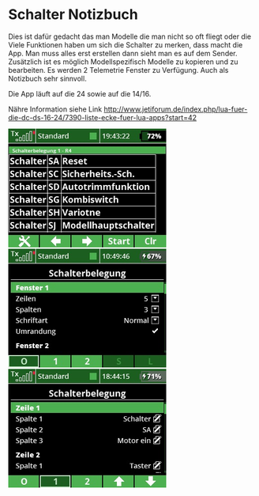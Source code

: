 # Schalter Notizbuch

Dies ist dafür gedacht das man Modelle die man nicht so oft fliegt oder die Viele Funktionen haben um sich die Schalter zu merken, dass macht die 
App. Man muss alles erst erstellen dann sieht man es auf dem Sender. Zusätzlich ist es möglich Modellspezifisch Modelle zu kopieren und zu bearbeiten.
Es werden 2 Telemetrie Fenster zu Verfügung. Auch als Notizbuch sehr sinnvoll.

Die App läuft auf die 24 sowie auf die 14/16.

Nähre Information siehe Link
http://www.jetiforum.de/index.php/lua-fuer-die-dc-ds-16-24/7390-liste-ecke-fuer-lua-apps?start=42


![Menu-picture](https://raw.githubusercontent.com/Thorn133/Schalter-Notitzbuch/master/Bilder/3.jpg) ![Display-picture](https://raw.githubusercontent.com/Thorn133/Schalter-Notitzbuch/master/Bilder/1.jpg) ![Display-picture](https://raw.githubusercontent.com/Thorn133/Schalter-Notitzbuch/master/Bilder/2.jpg)
